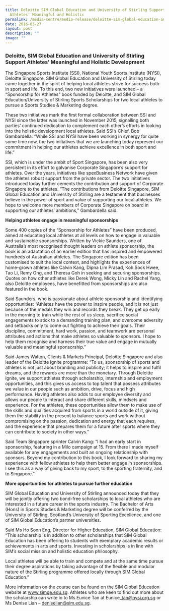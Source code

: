 ```yaml
---
title: Deloitte SIM Global Education and University of Stirling Support
  Athletes’ Meaningful and Holistic
permalink: /media-centre/media-release/deloitte-sim-global-education-and-university-of-stirling-support/
date: 2016-03-27
layout: post
description: ""
image: ""
---
```

### **Deloitte, SIM Global Education and University of Stirling Support Athletes’ Meaningful and Holistic Development**
The Singapore Sports Institute (SSI), National Youth Sports Institute (NYSI), Deloitte Singapore, SIM Global Education and University of Stirling today came together in the spirit of helping local athletes strive for success both in sport and life. To this end, two new initiatives were launched – a “Sponsorship for Athletes” book funded by Deloitte, and SIM Global Education/University of Stirling Sports Scholarships for two local athletes to pursue a Sports Studies & Marketing degree.  
  
These two initiatives mark the first formal collaboration between SSI and NYSI since the latter was launched in November 2015, signalling both parties’ continued dedication to complement each other’s efforts in looking into the holistic development local athletes. Said SSI’s Chief, Bob Gambardella: “While SSI and NYSI have been working in synergy for quite some time now, the two initiatives that we are launching today represent our commitment in helping our athletes achieve excellence in both sport and life.”  
  
SSI, which is under the ambit of Sport Singapore, has been also very persistent in its effort to galvanise Corporate Singapore’s support for athletes. Over the years, initiatives like spexBusiness Network have given the athletes robust support from the private sector. The two initiatives introduced today further cements the contribution and support of Corporate Singapore to the athletes. “The contributions from Deloitte Singapore, SIM Global Education and University of Stirling are a testament that businesses believe in the power of sport and value of supporting our local athletes. We hope to welcome more members of Corporate Singapore on board in supporting our athletes’ ambitions,” Gambardella said.  
  
**Helping athletes engage in meaningful sponsorships**  
  
Some 400 copies of the “Sponsorship for Athletes” have been produced, aimed at educating local athletes at all levels on how to engage in valuable and sustainable sponsorships. Written by Vickie Saunders, one of Australia’s most recognised thought leaders on athlete sponsorship, the book is an adaptation of an earlier edition that has inspired and empowered hundreds of Australian athletes. The Singapore edition has been customised to suit the local context, and highlights the experiences of home-grown athletes like Calvin Kang, Dipna Lim Prasad, Koh Sock Hwee, Tao Li, Remy Ong, and Theresa Goh in seeking and securing sponsorships. Quotes on how other athletes like Derek Wong, Micky Lin and Rachel Yang, also Deloitte employees, have benefitted from sponsorships are also featured in the book.  
  
Said Saunders, who is passionate about athlete sponsorship and identifying opportunities: “Athletes have the power to inspire people, and it is not just because of the medals they win and records they break. They get up early in the morning to train while the rest of us sleep, sacrifice social engagements to stick to a demanding training plan, and overcome adversity and setbacks only to come out fighting to achieve their goals. Their discipline, commitment, hard work, passion, and teamwork are personal attributes and actions that make athletes so valuable to sponsors. I hope to help them recognise and harness their true value and engage in mutually valuable and meaningful sponsorship.”  
  
Said James Walton, Clients & Markets Principal, Deloitte Singapore and also leader of the Deloitte Ignite programme: “To us, sponsorship of sports and athletes is not just about branding and publicity; it helps to inspire and fulfil dreams, and the rewards are more than the monetary. Through Deloitte Ignite, we support athletes through scholarship, internship and employment opportunities, and this gives us access to top talent that possess attributes we value in our people such as ambition, drive, focus and high performance. Having athletes also adds to our employee diversity and allows our people to interact and share different skills, mindsets and experience. For the athletes, these opportunities allow them to make use of the skills and qualities acquired from sports in a world outside of it, giving them the stability in the present to balance sports and work without compromising on the passion, dedication and energy that each requires, and the experience that prepares them for a future after sports where they can contribute to society in other ways.”  
  
Said Team Singapore sprinter Calvin Kang: “I had an early start in sponsorship, featuring in a Milo campaign at 15. From there I made myself available for any engagements and built an ongoing relationship with sponsors. Beyond my contribution to this book, I look forward to sharing my experience with fellow athletes to help them better engage in sponsorships. I see this as a way of giving back to my sport, to the sporting fraternity, and to Singapore.”  
  
**More opportunities for athletes to pursue further education**  
  
SIM Global Education and University of Stirling announced today that they will be jointly offering two bond-free scholarships to local athletes who are interested in a future career in the sports industry. The Bachelor of Arts (Hons) in Sports Studies & Marketing degree will be conferred by the University of Stirling, Scotland’s University of Sporting Excellence, and one of SIM Global Education’s partner universities.  
  
Said Ms Ho Soon Eng, Director for Higher Education, SIM Global Education: “This scholarship is in addition to other scholarships that SIM Global Education has been offering to students with exemplary academic results or achievements in arts and sports. Investing in scholarships is in line with SIM’s social mission and holistic education philosophy.  
  
Local athletes will be able to train and compete and at the same time pursue their degree aspirations by taking advantage of the flexible and modular nature of the Stirling programme offered locally through SIM Global Education.”  
  
More information on the course can be found on the SIM Global Education website at www.simge.edu.sg. Athletes who are keen to find out more about the scholarship can write in to Ms Eunice Tan at Eunice\_tan@nysi.org.sg or Ms Denise Lian – deniselian@sim.edu.sg.